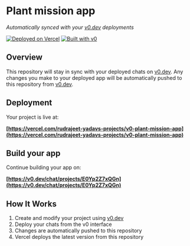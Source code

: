 # Plant mission app

*Automatically synced with your [v0.dev](https://v0.dev) deployments*

[![Deployed on Vercel](https://img.shields.io/badge/Deployed%20on-Vercel-black?style=for-the-badge&logo=vercel)](https://vercel.com/rudrajeet-yadavs-projects/v0-plant-mission-app)
[![Built with v0](https://img.shields.io/badge/Built%20with-v0.dev-black?style=for-the-badge)](https://v0.dev/chat/projects/E0Yp2Z7xQGn)

## Overview

This repository will stay in sync with your deployed chats on [v0.dev](https://v0.dev).
Any changes you make to your deployed app will be automatically pushed to this repository from [v0.dev](https://v0.dev).

## Deployment

Your project is live at:

**[https://vercel.com/rudrajeet-yadavs-projects/v0-plant-mission-app](https://vercel.com/rudrajeet-yadavs-projects/v0-plant-mission-app)**

## Build your app

Continue building your app on:

**[https://v0.dev/chat/projects/E0Yp2Z7xQGn](https://v0.dev/chat/projects/E0Yp2Z7xQGn)**

## How It Works

1. Create and modify your project using [v0.dev](https://v0.dev)
2. Deploy your chats from the v0 interface
3. Changes are automatically pushed to this repository
4. Vercel deploys the latest version from this repository
